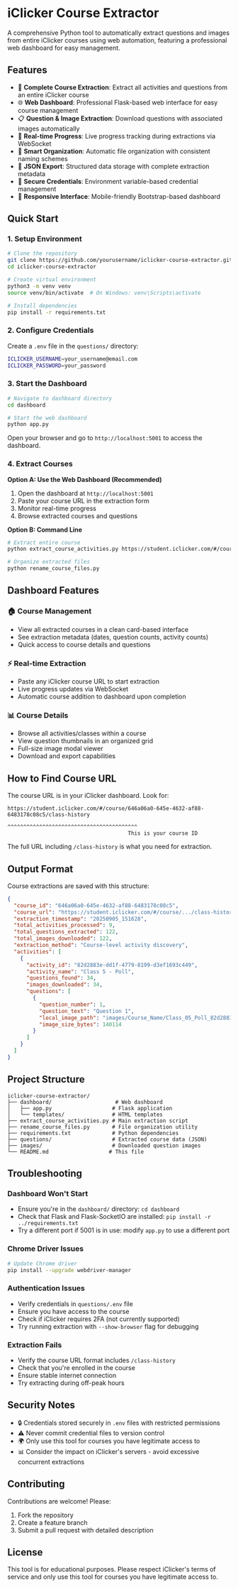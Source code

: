 # iClicker Course Extractor

A comprehensive Python tool to automatically extract questions and images from entire iClicker courses using web automation, featuring a professional web dashboard for easy management.

## Features

- 🎯 **Complete Course Extraction**: Extract all activities and questions from an entire iClicker course
- 🌐 **Web Dashboard**: Professional Flask-based web interface for easy course management
- 📋 **Question & Image Extraction**: Download questions with associated images automatically
- 🔄 **Real-time Progress**: Live progress tracking during extractions via WebSocket
- 📁 **Smart Organization**: Automatic file organization with consistent naming schemes
- 💾 **JSON Export**: Structured data storage with complete extraction metadata
- 🔐 **Secure Credentials**: Environment variable-based credential management
- 📱 **Responsive Interface**: Mobile-friendly Bootstrap-based dashboard

## Quick Start

### 1. Setup Environment

```bash
# Clone the repository
git clone https://github.com/yourusername/iclicker-course-extractor.git
cd iclicker-course-extractor

# Create virtual environment
python3 -m venv venv
source venv/bin/activate  # On Windows: venv\Scripts\activate

# Install dependencies
pip install -r requirements.txt
```

### 2. Configure Credentials

Create a `.env` file in the `questions/` directory:
```bash
ICLICKER_USERNAME=your_username@email.com
ICLICKER_PASSWORD=your_password
```

### 3. Start the Dashboard

```bash
# Navigate to dashboard directory
cd dashboard

# Start the web dashboard
python app.py
```

Open your browser and go to `http://localhost:5001` to access the dashboard.

### 4. Extract Courses

**Option A: Use the Web Dashboard (Recommended)**
1. Open the dashboard at `http://localhost:5001`
2. Paste your course URL in the extraction form
3. Monitor real-time progress
4. Browse extracted courses and questions

**Option B: Command Line**
```bash
# Extract entire course
python extract_course_activities.py https://student.iclicker.com/#/course/COURSE_ID/class-history

# Organize extracted files
python rename_course_files.py
```

## Dashboard Features

### 🏠 **Course Management**
- View all extracted courses in a clean card-based interface
- See extraction metadata (dates, question counts, activity counts)
- Quick access to course details and questions

### ⚡ **Real-time Extraction**
- Paste any iClicker course URL to start extraction
- Live progress updates via WebSocket
- Automatic course addition to dashboard upon completion

### 📊 **Course Details**
- Browse all activities/classes within a course
- View question thumbnails in an organized grid
- Full-size image modal viewer
- Download and export capabilities

## How to Find Course URL

The course URL is in your iClicker dashboard. Look for:
```
https://student.iclicker.com/#/course/646a06a0-645e-4632-af88-6483178c08c5/class-history
                                      ^^^^^^^^^^^^^^^^^^^^^^^^^^^^^^^^^^^^^^^^^
                                      This is your course ID
```

The full URL including `/class-history` is what you need for extraction.

## Output Format

Course extractions are saved with this structure:

```json
{
  "course_id": "646a06a0-645e-4632-af88-6483178c08c5",
  "course_url": "https://student.iclicker.com/#/course/.../class-history",
  "extraction_timestamp": "20250905_151628",
  "total_activities_processed": 9,
  "total_questions_extracted": 122,
  "total_images_downloaded": 122,
  "extraction_method": "Course-level activity discovery",
  "activities": [
    {
      "activity_id": "82d2883e-dd1f-4779-8199-d3ef1693c449",
      "activity_name": "Class 5 - Poll",
      "questions_found": 34,
      "images_downloaded": 34,
      "questions": [
        {
          "question_number": 1,
          "question_text": "Question 1",
          "local_image_path": "images/Course_Name/Class_05_Poll_82d2883e/question_01.png",
          "image_size_bytes": 140114
        }
      ]
    }
  ]
}
```

## Project Structure

```
iclicker-course-extractor/
├── dashboard/                    # Web dashboard
│   ├── app.py                   # Flask application
│   └── templates/               # HTML templates
├── extract_course_activities.py # Main extraction script
├── rename_course_files.py       # File organization utility
├── requirements.txt             # Python dependencies
├── questions/                   # Extracted course data (JSON)
├── images/                      # Downloaded question images
└── README.md                   # This file
```

## Troubleshooting

### Dashboard Won't Start
- Ensure you're in the `dashboard/` directory: `cd dashboard`
- Check that Flask and Flask-SocketIO are installed: `pip install -r ../requirements.txt`
- Try a different port if 5001 is in use: modify `app.py` to use a different port

### Chrome Driver Issues
```bash
# Update Chrome driver
pip install --upgrade webdriver-manager
```

### Authentication Issues
- Verify credentials in `questions/.env` file
- Ensure you have access to the course
- Check if iClicker requires 2FA (not currently supported)
- Try running extraction with `--show-browser` flag for debugging

### Extraction Fails
- Verify the course URL format includes `/class-history`
- Check that you're enrolled in the course
- Ensure stable internet connection
- Try extracting during off-peak hours

## Security Notes

- 🔒 Credentials stored securely in `.env` files with restricted permissions
- ⚠️ Never commit credential files to version control
- 🌍 Only use this tool for courses you have legitimate access to
- 📊 Consider the impact on iClicker's servers - avoid excessive concurrent extractions

## Contributing

Contributions are welcome! Please:
1. Fork the repository
2. Create a feature branch
3. Submit a pull request with detailed description

## License

This tool is for educational purposes. Please respect iClicker's terms of service and only use this tool for courses you have legitimate access to.
